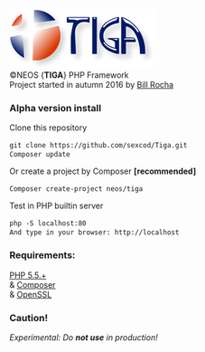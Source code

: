![Tiga](https://github.com/sexcod/Tiga/blob/master/img/logoTG_256x105.png)        
©NEOS {**TIGA**} PHP Framework   
Project started in autumn 2016 by [Bill Rocha](https://google.com/+BillRocha)

### Alpha version install
Clone this repository      

    git clone https://github.com/sexcod/Tiga.git  
    Composer update
    
Or create a project by Composer **[recommended]**

    Composer create-project neos/tiga 

Test in PHP builtin server

    php -S localhost:80 
    And type in your browser: http://localhost

### Requirements:       
[PHP 5.5.+](http://www.php.net)         
& [Composer](https://getcomposer.org/)      
& [OpenSSL](http://php.net/manual/pt_BR/openssl.installation.php)


### Caution!        

_Experimental: Do **not use** in production!_


